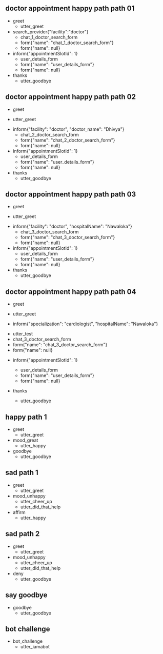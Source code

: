 ## doctor appointment happy path path 01
* greet
  - utter_greet
* search_provider{"facility":"doctor"}
  - chat_1_doctor_search_form
  - form{"name": "chat_1_doctor_search_form"}
  - form{"name": null}
* inform{"appointmentSlotId": 1}
  - user_details_form
  - form{"name": "user_details_form"}
  - form{"name": null}
* thanks
  - utter_goodbye

<!-- Make a doctor appointment using doctor's name  -->
## doctor appointment happy path path 02
* greet
 - utter_greet
* inform{"facility": "doctor", "doctor_name": "Dhivya"}
  - chat_2_doctor_search_form
  - form{"name": "chat_2_doctor_search_form"}
  - form{"name": null}
* inform{"appointmentSlotId": 1}
  - user_details_form
  - form{"name": "user_details_form"}
  - form{"name": null}
* thanks
  - utter_goodbye

<!-- Make a doctor appointment using hospital name 01  -->
## doctor appointment happy path path 03
* greet
 - utter_greet
* inform{"facility": "doctor", "hospitalName": "Nawaloka"}
  - chat_3_doctor_search_form
  - form{"name": "chat_3_doctor_search_form"}
  - form{"name": null}
* inform{"appointmentSlotId": 1}
  - user_details_form
  - form{"name": "user_details_form"}
  - form{"name": null}
* thanks
  - utter_goodbye

<!-- Make a doctor appointment using hospital name 02  -->
## doctor appointment happy path path 04
* greet
 - utter_greet
* inform{"specialization": "cardiologist", "hospitalName": "Nawaloka"}
 - utter_test
  - chat_3_doctor_search_form
  - form{"name": "chat_3_doctor_search_form"}
  - form{"name": null}
* inform{"appointmentSlotId": 1}
  - user_details_form
  - form{"name": "user_details_form"}
  - form{"name": null}
* thanks
  - utter_goodbye

  <!-- - utter_test -->

<!-- ## doctor appointment happy path path 01
* greet
  - utter_greet
* search_provider{"facility":"doctor"}
  - utter_ask_specialization
* inform{"specialization":"cardiologist"}
  - utter_ask_location
* inform{"location":"Colombo"}
  - utter_ask_patient_name
* inform{"patient_name":"Hariharan"}
  - utter_ask_contact_number
* inform{"contact_number":"0776318136"}
  - utter_ask_email_address
* inform{"email_address":"hariharansliit@gmail.com"}
  - utter_ask_nic
* inform{"nic":"991133992V"}
  - utter_ask_credit_card
* inform{"credit_card":"2222111122221111"}
  - utter_ask_cvv
* inform{"cvv":"002"}
  - utter_test -->

## happy path 1
* greet
  - utter_greet
* mood_great
  - utter_happy
* goodbye
  - utter_goodbye

## sad path 1
* greet
  - utter_greet
* mood_unhappy
  - utter_cheer_up
  - utter_did_that_help
* affirm
  - utter_happy

## sad path 2
* greet
  - utter_greet
* mood_unhappy
  - utter_cheer_up
  - utter_did_that_help
* deny
  - utter_goodbye

## say goodbye
* goodbye
  - utter_goodbye

## bot challenge
* bot_challenge
  - utter_iamabot